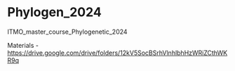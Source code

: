 # Phylogen_2024
ITMO_master_course_Phylogenetic_2024

Materials - https://drive.google.com/drive/folders/12kV5SocBSrhVlnhlbhHzWRiZCthWKR9q 
